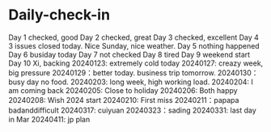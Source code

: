 # Daily-check-in
Day 1 checked, good
Day 2 checked, great
Day 3 checked, excellent
Day 4 3 issues closed today. Nice Sunday, nice weather.
Day 5 nothing happened
Day 6 busiday today
Day 7 not checked
Day 8 tired
Day 9 weekend start
Day 10 Xi, backing
20240123: extremely cold today
20240127: creazy week, big pressure
20240129：better today. business trip tomorrow.
20240130：busy day no food. 
20240203: long week, high working load.
20240204: I am coming back
20240205: Close to holiday
20240206: Both happy
20240208: Wish 2024 start
20240210: First miss
20240211：papapa
badanddifficult
20240317: cuiyuan
20240323：sading
20240331: last day in Mar
20240411: jp plan
